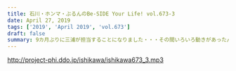 ```yaml
---
title: 石川・ホンマ・ぶるんのBe-SIDE Your Life! vol.673-3
date: April 27, 2019
tags: ['2019', 'April 2019', 'vol.673']
draft: false
summary: 9カ月ぶりに三浦が担当することになりました・・・その間いろいろ動きがあったんですね。またよろしくお願いします！MIURA
---
```


http://project-phi.ddo.jp/ishikawa/ishikawa673_3.mp3